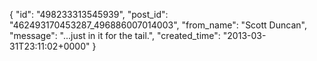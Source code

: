 {
   "id": "498233313545939",
   "post_id": "462493170453287_496886007014003",
   "from_name": "Scott Duncan",
   "message": "...just in it for the tail.",
   "created_time": "2013-03-31T23:11:02+0000"
 }
